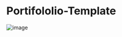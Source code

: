 # Portifololio-Template
![image](https://user-images.githubusercontent.com/73961367/158260659-56640bb5-e8ee-4f05-85bd-eca607e91edd.png)
